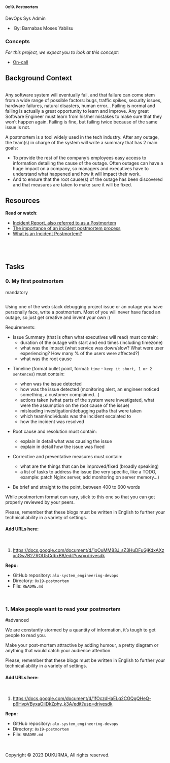 <nav>
    <nav>
        <nav><a href="https://intranet.alxswe.com/"></a>
            <nav><a href="https://intranet.alxswe.com/"></a><a href="https://intranet.alxswe.com/">
                    <div><br></div>
                </a></nav>
            <main>
                <div><br></div>
                <article>
                    <h1>0x19. Postmortem</h1>
                    <div>
                        <div>DevOps Sys Admin</div>
                    </div>
                    <div>
                        <ul>
                            <li>&nbsp;By: Barnabas Moses Yabilsu&nbsp;</li>
                        </ul>
                    </div>
                    <div>
                        <div>
                            <h3>Concepts</h3>
                        </div>
                        <div>
                            <p><em>For this project, we expect you to look at this concept:</em></p>
                            <ul>
                                <li><a href="https://intranet.alxswe.com/concepts/39">On-call</a></li>
                            </ul>
                        </div>
                    </div>
                    <div>
                        <h2>Background Context</h2>
                        <p><a href="https://youtu.be/rp5cVMNmbro" target="_blank"><img src="https://s3.amazonaws.com/intranet-projects-files/holbertonschool-sysadmin_devops/294/tWUPWmR.png" alt=""></a></p>
                        <p>Any software system will eventually fail, and that failure can come stem from a wide range of possible factors: bugs, traffic spikes, security issues, hardware failures, natural disasters, human error&hellip; Failing is normal and failing is actually a great opportunity to learn and improve. Any great Software Engineer must learn from his/her mistakes to make sure that they won&rsquo;t happen again. Failing is fine, but failing twice because of the same issue is not.</p>
                        <p>A postmortem is a tool widely used in the tech industry. After any outage, the team(s) in charge of the system will write a summary that has 2 main goals:</p>
                        <ul>
                            <li>To provide the rest of the company&rsquo;s employees easy access to information detailing the cause of the outage. Often outages can have a huge impact on a company, so managers and executives have to understand what happened and how it will impact their work.</li>
                            <li>And to ensure that the root cause(s) of the outage has been discovered and that measures are taken to make sure it will be fixed.</li>
                        </ul>
                        <h2>Resources</h2>
                        <p><strong>Read or watch</strong>:</p>
                        <ul>
                            <li><a href="https://intranet.alxswe.com/rltoken/vkEjk-M6yBWW-wyB-7-I9Q" title="Incident Report, also referred to as a Postmortem" target="_blank">Incident Report, also referred to as a Postmortem</a></li>
                            <li><a href="https://intranet.alxswe.com/rltoken/QwvgCYt2zjKRT7qMRe7I8A" title="The importance of an incident postmortem process" target="_blank">The importance of an incident postmortem process</a></li>
                            <li><a href="https://intranet.alxswe.com/rltoken/kBjhT2PIr4X-U8FLI97--Q" title="What is an Incident Postmortem?" target="_blank">What is an Incident Postmortem?</a></li>
                        </ul>
                        <h2><br></h2>
                    </div>
                    <h2>Tasks</h2>
                    <div>
                        <div>
                            <h3>0. My first postmortem</h3>
                            <div>mandatory</div>
                        </div>
                        <div>
                            <p><a href="https://twitter.com/devopsreact/status/834887829486399488" target="_blank"><img src="https://s3.amazonaws.com/intranet-projects-files/holbertonschool-sysadmin_devops/294/pQ9YzVY.gif" alt=""></a></p>
                            <p>Using one of the web stack debugging project issue or an outage you have personally face, write a postmortem. Most of you will never have faced an outage, so just get creative and invent your own :)</p>
                            <p>Requirements:</p>
                            <ul>
                                <li>Issue Summary (that is often what executives will read) must contain:<ul>
                                        <li>duration of the outage with start and end times (including timezone)</li>
                                        <li>what was the impact (what service was down/slow? What were user experiencing? How many % of the users were affected?)</li>
                                        <li>what was the root cause</li>
                                    </ul>
                                </li>
                                <li>
                                    <p>Timeline (format bullet point, format:&nbsp;<code>time</code> -&nbsp;<code>keep it short, 1 or 2 sentences</code>) must contain:</p>
                                    <ul>
                                        <li>when was the issue detected</li>
                                        <li>how was the issue detected (monitoring alert, an engineer noticed something, a customer complained&hellip;)</li>
                                        <li>actions taken (what parts of the system were investigated, what were the assumption on the root cause of the issue)</li>
                                        <li>misleading investigation/debugging paths that were taken</li>
                                        <li>which team/individuals was the incident escalated to</li>
                                        <li>how the incident was resolved</li>
                                    </ul>
                                </li>
                                <li>
                                    <p>Root cause and resolution must contain:</p>
                                    <ul>
                                        <li>explain in detail what was causing the issue</li>
                                        <li>explain in detail how the issue was fixed</li>
                                    </ul>
                                </li>
                                <li>
                                    <p>Corrective and preventative measures must contain:</p>
                                    <ul>
                                        <li>what are the things that can be improved/fixed (broadly speaking)</li>
                                        <li>a list of tasks to address the issue (be very specific, like a TODO, example: patch Nginx server, add monitoring on server memory&hellip;)</li>
                                    </ul>
                                </li>
                                <li>
                                    <p>Be brief and straight to the point, between 400 to 600 words</p>
                                </li>
                            </ul>
                            <p>While postmortem format can vary, stick to this one so that you can get properly reviewed by your peers.</p>
                            <p>Please, remember that these blogs must be written in English to further your technical ability in a variety of settings.</p>
                        </div>
                        <div>
                            <div>
                                <h4>Add URLs here:</h4>
                                <div><br></div>
                                <ol>
                                    <li><a target="_blank" href="https://docs.google.com/document/d/1oOuMM83J_sZ3HuDFuGjKdxAXzxcGw7B2ZROU5CdbxB8/edit?usp=drivesdk">https://docs.google.com/document/d/1oOuMM83J_sZ3HuDFuGjKdxAXzxcGw7B2ZROU5CdbxB8/edit?usp=drivesdk</a></li>
                                </ol>
                            </div>
                            <div>
                                <p><strong>Repo:</strong></p>
                                <ul>
                                    <li>GitHub repository:&nbsp;<code>alx-system_engineering-devops</code></li>
                                    <li>Directory:&nbsp;<code>0x19-postmortem</code></li>
                                    <li>File:&nbsp;<code>README.md</code></li>
                                </ul>
                            </div>
                        </div>
                        <div><br></div>
                    </div>
                    <div>
                        <div>
                            <h3>1. Make people want to read your postmortem</h3>
                            <div>#advanced</div>
                        </div>
                        <div>
                            <p>We are constantly stormed by a quantity of information, it&rsquo;s tough to get people to read you.</p>
                            <p>Make your post-mortem attractive by adding humour, a pretty diagram or anything that would catch your audience attention.</p>
                            <p>Please, remember that these blogs must be written in English to further your technical ability in a variety of settings.</p>
                        </div>
                        <div>
                            <div>
                                <h4>Add URLs here:</h4>
                                <div><br></div>
                                <ol>
                                    <li><a target="_blank" href="https://docs.google.com/document/d/1fOczdHaELq2CGQgQHeQ-p6HvpVByxaOiIDkZphy_k3A/edit?usp=drivesdk">https://docs.google.com/document/d/1fOczdHaELq2CGQgQHeQ-p6HvpVByxaOiIDkZphy_k3A/edit?usp=drivesdk</a></li>
                                </ol>
                            </div>
                            <div>
                                <p><strong>Repo:</strong></p>
                                <ul>
                                    <li>GitHub repository:&nbsp;<code>alx-system_engineering-devops</code></li>
                                    <li>Directory:&nbsp;<code>0x19-postmortem</code></li>
                                    <li>File:&nbsp;<code>README.md</code></li>
                                </ul>
                            </div>
                        </div>
                        <div><br></div>
                    </div>
                    <div><br></div>
                </article>
                <div>Copyright &copy; 2023 DUKURMA, All rights reserved.</div>
            </main>
        </nav>
    </nav>
</nav>
<main><br></main>
